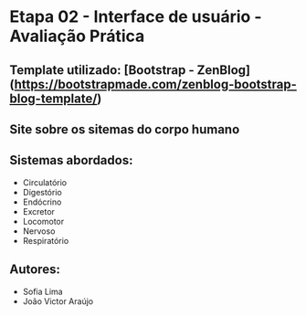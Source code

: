 # Etapa 02 - Interface de usuário - Avaliação Prática

## Template utilizado: [Bootstrap - ZenBlog] (https://bootstrapmade.com/zenblog-bootstrap-blog-template/)

## Site sobre os sitemas do corpo humano

## Sistemas abordados:
* Circulatório
* Digestório
* Endócrino
* Excretor
* Locomotor
* Nervoso
* Respiratório

## Autores:
* Sofia Lima
* João Victor Araújo
